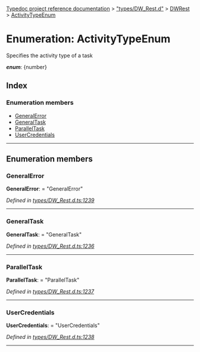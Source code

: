 [Typedoc project reference documentation](../README.md) > ["types/DW_Rest.d"](../modules/_types_dw_rest_d_.md) > [DWRest](../modules/_types_dw_rest_d_.dwrest.md) > [ActivityTypeEnum](../enums/_types_dw_rest_d_.dwrest.activitytypeenum.md)

# Enumeration: ActivityTypeEnum

Specifies the activity type of a task

*__enum__*: {number}

## Index

### Enumeration members

* [GeneralError](_types_dw_rest_d_.dwrest.activitytypeenum.md#generalerror)
* [GeneralTask](_types_dw_rest_d_.dwrest.activitytypeenum.md#generaltask)
* [ParallelTask](_types_dw_rest_d_.dwrest.activitytypeenum.md#paralleltask)
* [UserCredentials](_types_dw_rest_d_.dwrest.activitytypeenum.md#usercredentials)

---

## Enumeration members

<a id="generalerror"></a>

###  GeneralError

**GeneralError**:  = "GeneralError"

*Defined in [types/DW_Rest.d.ts:1239](https://github.com/DocuWare/REST-Sample-TS/blob/0222c3e/src/types/DW_Rest.d.ts#L1239)*

___
<a id="generaltask"></a>

###  GeneralTask

**GeneralTask**:  = "GeneralTask"

*Defined in [types/DW_Rest.d.ts:1236](https://github.com/DocuWare/REST-Sample-TS/blob/0222c3e/src/types/DW_Rest.d.ts#L1236)*

___
<a id="paralleltask"></a>

###  ParallelTask

**ParallelTask**:  = "ParallelTask"

*Defined in [types/DW_Rest.d.ts:1237](https://github.com/DocuWare/REST-Sample-TS/blob/0222c3e/src/types/DW_Rest.d.ts#L1237)*

___
<a id="usercredentials"></a>

###  UserCredentials

**UserCredentials**:  = "UserCredentials"

*Defined in [types/DW_Rest.d.ts:1238](https://github.com/DocuWare/REST-Sample-TS/blob/0222c3e/src/types/DW_Rest.d.ts#L1238)*

___

